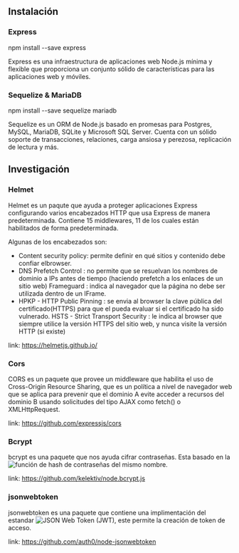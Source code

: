 ## Instalación

### Express

npm install --save express

Express es una infraestructura de aplicaciones web Node.js mínima y flexible que proporciona un conjunto sólido de características para las aplicaciones web y móviles.


### Sequelize & MariaDB

npm install --save sequelize mariadb


Sequelize es un ORM de Node.js basado en promesas para Postgres, MySQL, MariaDB, SQLite y Microsoft SQL Server. Cuenta con un sólido soporte de transacciones, relaciones, carga ansiosa y perezosa, replicación de lectura y más.


## Investigación

### Helmet

Helmet es un paqute que ayuda a proteger aplicaciones Express configurando varios encabezados HTTP que usa Express de manera predeterminada. Contiene 15 middlewares, 11 de los cuales están habilitados de forma predeterminada.

Algunas de los encabezados son:
* Content security policy: permite definir en qué sitios y contenido debe confiar elbrowser.
* DNS Prefetch Control : no permite que se resuelvan los nombres de dominio a IPs antes de tiempo (haciendo prefetch a los enlaces de un sitio web)
Frameguard : indica al navegador que la página no debe ser utilizada dentro de un IFrame.
* HPKP - HTTP Public Pinning : se envia al browser la clave pública del certificado(HTTPS) para que el pueda evaluar si el certificado ha sido vulnerado.
HSTS - Strict Transport Security : le indica al browser que siempre utilice la versión HTTPS del sitio web, y nunca visite la versión HTTP (si existe)

link: https://helmetjs.github.io/ 

### Cors

CORS es un paquete que provee un middleware que habilita el uso de Cross-Origin Resource Sharing, que es un política a nivel de navegador web que se aplica para prevenir que el dominio A evite acceder a recursos del dominio B usando solicitudes del tipo AJAX como fetch() o XMLHttpRequest.

link: https://github.com/expressjs/cors

### Bcrypt

bcrypt es una paquete que nos ayuda cifrar contraseñas. Esta basado en la ![función de hash de contraseñas](https://en.wikipedia.org/wiki/Bcrypt) del mismo nombre.

link: https://github.com/kelektiv/node.bcrypt.js

### jsonwebtoken

jsonwebtoken es una paquete que contiene una implimentación del estandar ![JSON Web Token (JWT)](https://datatracker.ietf.org/doc/html/rfc7519), este permite la creación de token de acceso.

link: https://github.com/auth0/node-jsonwebtoken
